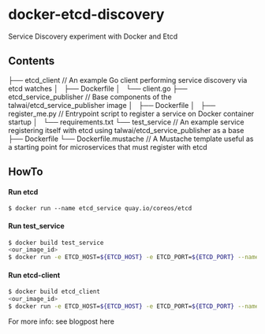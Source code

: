 # docker-etcd-discovery
Service Discovery experiment with Docker and Etcd

## Contents
├── etcd_client               // An example Go client performing service discovery via etcd watches
│   ├── Dockerfile
│   └── client.go
├── etcd_service_publisher    // Base components of the talwai/etcd_service_publisher image
│   ├── Dockerfile
│   ├── register_me.py        // Entrypoint script to register a service on Docker container startup
│   └── requirements.txt
└── test_service              // An example service registering itself with etcd using talwai/etcd_service_publisher as a base
    ├── Dockerfile
    └── Dockerfile.mustache   // A Mustache template useful as a starting point for microservices that must register with etcd


## HowTo

#### Run etcd
`$ docker run --name etcd_service quay.io/coreos/etcd`

#### Run test_service
```bash
$ docker build test_service
<our_image_id>
$ docker run -e ETCD_HOST=${ETCD_HOST} -e ETCD_PORT=${ETCD_PORT} --name test_service <our_image_id>
```

#### Run etcd-client
```bash
$ docker build etcd_client
<our_image_id>
$ docker run -e ETCD_HOST=${ETCD_HOST} -e ETCD_PORT=${ETCD_PORT} --name go_client <our_image_id>
```

For more info: see blogpost here 
  
